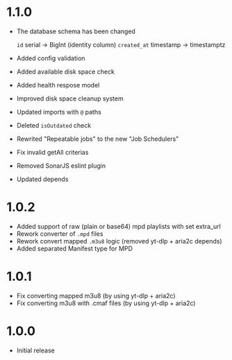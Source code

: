 # 1.1.0

- The database schema has been changed

  `id` serial -> BigInt (identity column)
  `created_at` timestamp -> timestamptz

- Added config validation
- Added available disk space check
- Added health respose model
- Improved disk space cleanup system
- Updated imports with `@` paths
- Deleted `isOutdated` check
- Rewrited "Repeatable jobs" to the new "Job Schedulers"
- Fix invalid getAll criterias
- Removed SonarJS eslint plugin
- Updated depends

# 1.0.2

- Added support of raw (plain or base64) mpd playlists with set extra_url
- Rework converter of `.mpd` files
- Rework convert mapped `.m3u8` logic (removed yt-dlp + aria2c depends)
- Added separated Manifest type for MPD

# 1.0.1

- Fix converting mapped m3u8 (by using yt-dlp + aria2c)
- Fix converting m3u8 with .cmaf files (by using yt-dlp + aria2c)

# 1.0.0

- Initial release
